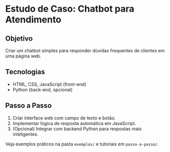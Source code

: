 # Estudo de Caso: Chatbot para Atendimento

## Objetivo
Criar um chatbot simples para responder dúvidas frequentes de clientes em uma página web.

## Tecnologias
- HTML, CSS, JavaScript (front-end)
- Python (back-end, opcional)

## Passo a Passo
1. Criar interface web com campo de texto e botão.
2. Implementar lógica de resposta automática em JavaScript.
3. (Opcional) Integrar com backend Python para respostas mais inteligentes.

Veja exemplos práticos na pasta `exemplos/` e tutoriais em `passo-a-passo/`.
